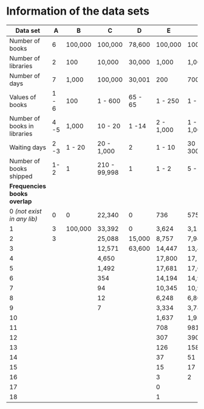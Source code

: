 # Information of the data sets

Data set                      | A           | B           | C           | D           | E           | F
----------------------------- | ----------- | ----------- | ----------- | ----------- | ----------- | ----------- 
Number of books               | 6           | 100,000     | 100,000     | 78,600      | 100,000     | 100,000
Number of libraries           | 2           | 100         | 10,000      | 30,000      | 1,000       | 1,000
Number of days                | 7           | 1,000       | 100,000     | 30,001      | 200         | 700
Values of books               | 1 - 6       | 100         | 1 - 600     | 65 - 65     | 1 - 250     | 1 - 800
Number of books in libraries  | 4 -5        | 1,000       | 10 - 20     | 1 -14       | 2 - 1,000   | 1 - 1,000
Waiting days                  | 2 -3        | 1 - 20      | 20 - 1,000  | 2           | 1 - 10      | 30 - 300
Number of books shipped       |  1-2        | 1           | 210 - 99,998| 1           | 1 - 2       | 5 - 10
**Frequencies books overlap** |             |             |             |             |             |
0 *(not exist in any lib)*    | 0           | 0           | 22,340      | 0           | 736         | 575  
1                             | 3           | 100,000     | 33,392      | 0           | 3,624       | 3,159     
2                             | 3           |             | 25,088      | 15,000      | 8,757       | 7,948
3                             |             |             | 12,571      | 63,600      | 14,447      | 13,458   
4                             |             |             | 4,650       |             | 17,800      | 17,186  
5                             |             |             | 1,492       |             | 17,681      | 17,601  
6                             |             |             | 354         |             | 14,194      | 14,958  
7                             |             |             | 94          |             | 10,345      | 10,976  
8                             |             |             | 12          |             | 6,248       | 6,809  
9                             |             |             | 7           |             | 3,334       | 3,786   
10                            |             |             |             |             | 1,637       | 1,935   
11                            |             |             |             |             | 708         | 981   
12                            |             |             |             |             | 307         | 390     
13                            |             |             |             |             | 126         | 158     
14                            |             |             |             |             | 37          | 51     
15                            |             |             |             |             | 15          | 17      
16                            |             |             |             |             | 3           | 2      
17                            |             |             |             |             | 0           |         
18                            |             |             |             |             | 1           |         
